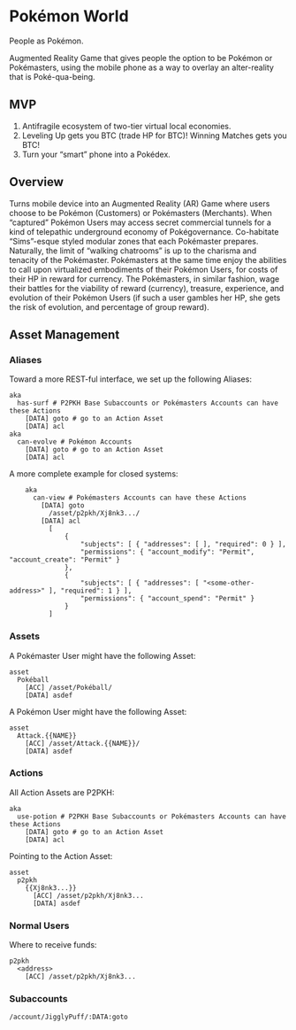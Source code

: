 # Pokémon World

People as Pokémon.

Augmented Reality Game that gives people the option to be Pokémon or 
Pokémasters, using the mobile phone as a way to overlay an alter-reality that 
is Poké-qua-being.

## MVP

1. Antifragile ecosystem of two-tier virtual local economies.
2. Leveling Up gets you BTC (trade HP for BTC)! Winning Matches gets you BTC!
3. Turn your “smart” phone into a Pokédex.

## Overview

Turns mobile device into an Augmented Reality (AR) Game where users choose to 
be Pokémon (Customers) or Pokémasters (Merchants). When “captured” Pokémon 
Users may access secret commercial tunnels for a kind of telepathic 
underground economy of Pokégovernance. Co-habitate “Sims”-esque 
styled modular zones that each Pokémaster prepares. Naturally, the 
limit of “walking chatrooms” is up to the charisma and tenacity of 
the Pokémaster. Pokémasters at the same time enjoy the abilities 
to call upon virtualized embodiments of their Pokémon Users, for costs of 
their HP in reward for currency. The Pokémasters, in similar fashion, 
wage their battles for the viability of reward (currency), treasure, 
experience, and evolution of their Pokémon Users (if such a user gambles 
her HP, she gets the risk of evolution, and percentage of group reward).

## Asset Management

### Aliases

Toward a more REST-ful interface, we set up the following Aliases:

    aka
      has-surf # P2PKH Base Subaccounts or Pokémasters Accounts can have these Actions
        [DATA] goto # go to an Action Asset
        [DATA] acl
    aka
      can-evolve # Pokémon Accounts
        [DATA] goto # go to an Action Asset
        [DATA] acl

A more complete example for closed systems:

```
    aka
      can-view # Pokémasters Accounts can have these Actions
        [DATA] goto
          /asset/p2pkh/Xj8nk3.../
        [DATA] acl
          [
              {
                  "subjects": [ { "addresses": [ ], "required": 0 } ],
                  "permissions": { "account_modify": "Permit", "account_create": "Permit" }
              },
              {
                  "subjects": [ { "addresses": [ "<some-other-address>" ], "required": 1 } ],
                  "permissions": { "account_spend": "Permit" }
              }
          ]
```

### Assets

A Pokémaster User might have the following Asset:

    asset
      Pokéball
        [ACC] /asset/Pokéball/
        [DATA] asdef

A Pokémon User might have the following Asset:

    asset
      Attack.{{NAME}}
        [ACC] /asset/Attack.{{NAME}}/
        [DATA] asdef

### Actions

All Action Assets are P2PKH:

    aka
      use-potion # P2PKH Base Subaccounts or Pokémasters Accounts can have these Actions
        [DATA] goto # go to an Action Asset
        [DATA] acl

Pointing to the Action Asset:

    asset
      p2pkh
        {{Xj8nk3...}}
          [ACC] /asset/p2pkh/Xj8nk3...
          [DATA] asdef

### Normal Users

Where to receive funds:

    p2pkh
      <address>
        [ACC] /asset/p2pkh/Xj8nk3...

### Subaccounts

    /account/JigglyPuff/:DATA:goto

